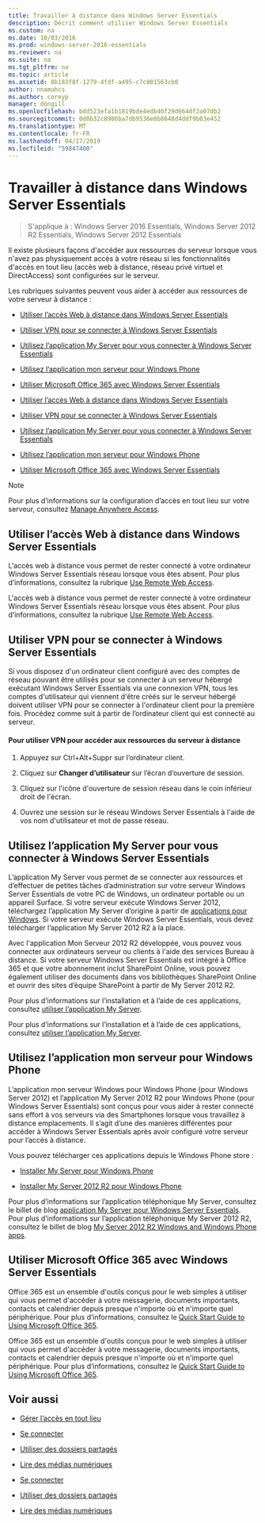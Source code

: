```yaml
---
title: Travailler à distance dans Windows Server Essentials
description: Décrit comment utiliser Windows Server Essentials
ms.custom: na
ms.date: 10/03/2016
ms.prod: windows-server-2016-essentials
ms.reviewer: na
ms.suite: na
ms.tgt_pltfrm: na
ms.topic: article
ms.assetid: 8b183f8f-1279-4fdf-a495-c7c801563cb0
author: nnamuhcs
ms.author: coreyp
manager: dongill
ms.openlocfilehash: bdd523efa1b1819bde4edb40f29d664df2a07db2
ms.sourcegitcommit: 0d0b32c8986ba7db9536e0b8648d4ddf9b03e452
ms.translationtype: MT
ms.contentlocale: fr-FR
ms.lasthandoff: 04/17/2019
ms.locfileid: "59847400"
---
```

# <a name="work-remotely-in-windows-server-essentials"></a>Travailler à distance dans Windows Server Essentials

>S'applique à : Windows Server 2016 Essentials, Windows Server 2012 R2 Essentials, Windows Server 2012 Essentials
  
 Il existe plusieurs façons d'accéder aux ressources du serveur lorsque vous n'avez pas physiquement accès à votre réseau si les fonctionnalités d'accès en tout lieu (accès web à distance, réseau privé virtuel et DirectAccess) sont configurées sur le serveur.  
  
 Les rubriques suivantes peuvent vous aider à accéder aux ressources de votre serveur à distance :  
  

-   [Utiliser l’accès Web à distance dans Windows Server Essentials](Work-Remotely-in-Windows-Server-Essentials.md#BKMA_RWA)  
  
-   [Utiliser VPN pour se connecter à Windows Server Essentials](Work-Remotely-in-Windows-Server-Essentials.md#BKMK_3)  
  
-   [Utilisez l’application My Server pour vous connecter à Windows Server Essentials](Work-Remotely-in-Windows-Server-Essentials.md#BKMK_App)  
  
-   [Utilisez l’application mon serveur pour Windows Phone](Work-Remotely-in-Windows-Server-Essentials.md#BKMK_2)  
  
-   [Utiliser Microsoft Office 365 avec Windows Server Essentials](Work-Remotely-in-Windows-Server-Essentials.md#BKMK_O365)  

-   [Utiliser l’accès Web à distance dans Windows Server Essentials](../use/Work-Remotely-in-Windows-Server-Essentials.md#BKMA_RWA)  
  
-   [Utiliser VPN pour se connecter à Windows Server Essentials](../use/Work-Remotely-in-Windows-Server-Essentials.md#BKMK_3)  
  
-   [Utilisez l’application My Server pour vous connecter à Windows Server Essentials](../use/Work-Remotely-in-Windows-Server-Essentials.md#BKMK_App)  
  
-   [Utilisez l’application mon serveur pour Windows Phone](../use/Work-Remotely-in-Windows-Server-Essentials.md#BKMK_2)  
  
-   [Utiliser Microsoft Office 365 avec Windows Server Essentials](../use/Work-Remotely-in-Windows-Server-Essentials.md#BKMK_O365)  

  
> [!NOTE]
>  Pour plus d’informations sur la configuration d’accès en tout lieu sur votre serveur, consultez [Manage Anywhere Access](../manage/Manage-Anywhere-Access-in-Windows-Server-Essentials.md).  
  
##  <a name="BKMA_RWA"></a> Utiliser l’accès Web à distance dans Windows Server Essentials  

 L'accès web à distance vous permet de rester connecté à votre ordinateur Windows Server Essentials réseau lorsque vous êtes absent. Pour plus d’informations, consultez la rubrique [Use Remote Web Access](Use-Remote-Web-Access-in-Windows-Server-Essentials.md).  

 L'accès web à distance vous permet de rester connecté à votre ordinateur Windows Server Essentials réseau lorsque vous êtes absent. Pour plus d’informations, consultez la rubrique [Use Remote Web Access](../use/Use-Remote-Web-Access-in-Windows-Server-Essentials.md).  

  
##  <a name="BKMK_3"></a> Utiliser VPN pour se connecter à Windows Server Essentials  
 Si vous disposez d'un ordinateur client configuré avec des comptes de réseau pouvant être utilisés pour se connecter à un serveur hébergé exécutant Windows Server Essentials via une connexion VPN, tous les comptes d'utilisateur qui viennent d'être créés sur le serveur hébergé doivent utiliser VPN pour se connecter à l'ordinateur client pour la première fois. Procédez comme suit à partir de l’ordinateur client qui est connecté au serveur.  
  
#### <a name="to-use-vpn-to-remotely-access-server-resources"></a>Pour utiliser VPN pour accéder aux ressources du serveur à distance  
  
1.  Appuyez sur Ctrl+Alt+Suppr sur l’ordinateur client.  
  
2.  Cliquez sur **Changer d’utilisateur** sur l’écran d’ouverture de session.  
  
3.  Cliquez sur l'icône d'ouverture de session réseau dans le coin inférieur droit de l'écran.  
  
4.  Ouvrez une session sur le réseau Windows Server Essentials à l'aide de vos nom d'utilisateur et mot de passe réseau.  
  
##  <a name="BKMK_App"></a> Utilisez l’application My Server pour vous connecter à Windows Server Essentials  
 L’application My Server vous permet de se connecter aux ressources et d’effectuer de petites tâches d’administration sur votre serveur Windows Server Essentials de votre PC de Windows, un ordinateur portable ou un appareil Surface. Si votre serveur exécute Windows Server 2012, téléchargez l’application My Server d’origine à partir de [applications pour Windows](https://windows.microsoft.com/windows-8/apps). Si votre serveur exécute Windows Server Essentials, vous devez télécharger l’application My Server 2012 R2 à la place.  
  
 Avec l'application Mon Serveur 2012 R2 développée, vous pouvez vous connecter aux ordinateurs serveur ou clients à l'aide des services Bureau à distance. Si votre serveur Windows Server Essentials est intégré à Office 365 et que votre abonnement inclut SharePoint Online, vous pouvez également utiliser des documents dans vos bibliothèques SharePoint Online et ouvrir des sites d’équipe SharePoint à partir de My Server 2012 R2.  
  

 Pour plus d’informations sur l’installation et à l’aide de ces applications, consultez [utiliser l’application My Server](Use-the-My-Server-App-to-Connect-to-Windows-Server-Essentials.md).  

 Pour plus d’informations sur l’installation et à l’aide de ces applications, consultez [utiliser l’application My Server](../use/Use-the-My-Server-App-to-Connect-to-Windows-Server-Essentials.md).  

  
##  <a name="BKMK_2"></a> Utilisez l’application mon serveur pour Windows Phone  
 L’application mon serveur Windows pour Windows Phone (pour Windows Server 2012) et l’application My Server 2012 R2 pour Windows Phone (pour Windows Server Essentials) sont conçus pour vous aider à rester connecté sans effort à vos serveurs via des Smartphones lorsque vous travaillez à distance emplacements. Il s’agit d’une des manières différentes pour accéder à Windows Server Essentials après avoir configuré votre serveur pour l’accès à distance.  
  
 Vous pouvez télécharger ces applications depuis le Windows Phone store :  
  
-   [Installer My Server pour Windows Phone](http://www.windowsphone.com/store/app/my-server/6c2f98d5-6fcf-4e1d-b8b1-cde62ea1a94a)  
  
-   [Installer My Server 2012 R2 pour Windows Phone](http://www.windowsphone.com/store/app/my-server-2012-r2/44f596b5-0477-4096-b96e-ddd6ef64ad6b)  
  
 Pour plus d’informations sur l’application téléphonique My Server, consultez le billet de blog [application My Server pour Windows Server Essentials](http://blogs.technet.com/b/sbs/archive/2012/09/18/my-server-phone-app-for-windows-server-2012-essentials.aspx). Pour plus d’informations sur l’application téléphonique My Server 2012 R2, consultez le billet de blog [My Server 2012 R2 Windows and Windows Phone apps](http://blogs.technet.com/b/sbs/archive/2013/11/19/my-server-2012-r2-windows-and-windows-phone-apps.aspx).  
  
##  <a name="BKMK_O365"></a> Utiliser Microsoft Office 365 avec Windows Server Essentials  

 Office 365 est un ensemble d'outils conçus pour le web simples à utiliser qui vous permet d'accéder à votre messagerie, documents importants, contacts et calendrier depuis presque n'importe où et n'importe quel périphérique. Pour plus d’informations, consultez le [Quick Start Guide to Using Microsoft Office 365](Quick-Start-Guide-to-Using-Microsoft-Office-365-with-Windows-Server-Essentials.md).  

 Office 365 est un ensemble d'outils conçus pour le web simples à utiliser qui vous permet d'accéder à votre messagerie, documents importants, contacts et calendrier depuis presque n'importe où et n'importe quel périphérique. Pour plus d’informations, consultez le [Quick Start Guide to Using Microsoft Office 365](../use/Quick-Start-Guide-to-Using-Microsoft-Office-365-with-Windows-Server-Essentials.md).  

  
## <a name="see-also"></a>Voir aussi  
  
-   [Gérer l’accès en tout lieu](../manage/Manage-Anywhere-Access-in-Windows-Server-Essentials.md)  
  

-   [Se connecter](Get-Connected-in-Windows-Server-Essentials.md)  
  
-   [Utiliser des dossiers partagés](Use-Shared-Folders-in-Windows-Server-Essentials.md)  
  
-   [Lire des médias numériques](Play-Digital-Media-in-Windows-Server-Essentials.md)

-   [Se connecter](../use/Get-Connected-in-Windows-Server-Essentials.md)  
  
-   [Utiliser des dossiers partagés](../use/Use-Shared-Folders-in-Windows-Server-Essentials.md)  
  
-   [Lire des médias numériques](../use/Play-Digital-Media-in-Windows-Server-Essentials.md)

